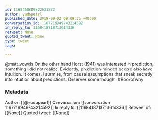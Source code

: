 ```yaml
---
id: 1168450889822031872
author: yudapearl
published_date: 2019-09-02 09:09:35 +00:00
conversation_id: 1167719949743214592
in_reply_to: 1168418718713614336
retweet: None
quoted_tweet: None
type: tweet
tags:

---
```


@matt_vowels On the other hand Horst (1941) was interested in prediction, something I did not realize. Evidently, prediction-minded people also have intuition. It comes, I surmise, from causal assumptions that sneak secretly into intuition about predictions. Deserves some thought. #Bookofwhy

### Metadata

Author: [[@yudapearl]]
Conversation: [[conversation-1167719949743214592]]
In reply to: [[1168418718713614336]]
Retweet of: [[None]]
Quoted tweet: [[None]]
